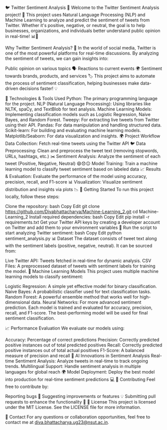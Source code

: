 🐦 Twitter Sentiment Analysis 🌟 Welcome to the Twitter Sentiment Analysis project! 🚀 This project uses Natural Language Processing (NLP) and Machine Learning to analyze and predict the sentiment of tweets from Twitter. Whether it's positive, negative, or neutral, the goal is to help businesses, organizations, and individuals better understand public opinion in real-time! 📊💬

Why Twitter Sentiment Analysis? 🤔 In the world of social media, Twitter is one of the most powerful platforms for real-time discussions. By analyzing the sentiment of tweets, we can gain insights into:

Public opinion on various topics 🗣️ Reactions to current events 🌍 Sentiment towards brands, products, and services 🏷️ This project aims to automate the process of sentiment classification, helping businesses make data-driven decisions faster! 💡

🔧 Technologies & Tools Used Python: The primary programming language for the project. NLP (Natural Language Processing): Using libraries like NLTK, spaCy, and TextBlob for text analysis. Machine Learning Models: Implementing classification models such as Logistic Regression, Naive Bayes, and Random Forest. Tweepy: For extracting live tweets from Twitter using their API. Pandas: For data manipulation and handling structured data. Scikit-learn: For building and evaluating machine learning models. Matplotlib/Seaborn: For data visualization and insights. 🌍 Project Workflow Data Collection: Fetch real-time tweets using the Twitter API 🐦 Data Preprocessing: Clean and preprocess the tweet text (removing stopwords, URLs, hashtags, etc.) ✂️ Sentiment Analysis: Analyze the sentiment of each tweet (Positive, Negative, Neutral) 😄😞😐 Model Training: Train a machine learning model to classify tweet sentiment based on labeled data 📈 Results & Evaluation: Evaluate the performance of the model using accuracy, precision, recall, and F1-score 📊 Visualization: Visualize sentiment distribution and insights via plots 📉 🚀 Getting Started To run this project locally, follow these steps:

Clone the repository: bash Copy Edit git clone https://github.com/Divabhattacharya/Machine-Learning_2.git cd Machine-Learning_2 Install required dependencies: bash Copy Edit pip install -r requirements.txt Get your Twitter API keys by creating a developer account on Twitter and add them to your environment variables 🔑 Run the script to start analyzing Twitter sentiment: bash Copy Edit python sentiment_analysis.py 📊 Dataset The dataset consists of tweet text along with the sentiment labels (positive, negative, neutral). It can be sourced from:

Live Twitter API: Tweets fetched in real-time for dynamic analysis. CSV Files: A preprocessed dataset of tweets with sentiment labels for training the model. 🧠 Machine Learning Models This project uses multiple machine learning models to classify sentiment:

Logistic Regression: A simple yet effective model for binary classification. Naive Bayes: A probabilistic classifier used for text classification tasks. Random Forest: A powerful ensemble method that works well for high-dimensional data. Neural Networks: For more advanced sentiment prediction. Each model is trained and evaluated for accuracy, precision, recall, and F1-score. The best-performing model will be used for final sentiment classification.

📈 Performance Evaluation We evaluate our models using:

Accuracy: Percentage of correct predictions Precision: Correctly predicted positive instances out of total predicted positives Recall: Correctly predicted positive instances out of total actual positives F1-Score: A balanced measure of precision and recall 🌟 AI Innovations in Sentiment Analysis Real-time Sentiment Analysis: Analyze tweets in real-time to track ongoing trends. Multilingual Support: Handle sentiment analysis in multiple languages for global reach 🌍 Model Deployment: Deploy the best model into production for real-time sentiment predictions 💻 🤝 Contributing Feel free to contribute by:

Reporting bugs 🐞 Suggesting improvements or features 💡 Submitting pull requests to enhance the functionality 🤝 📝 License This project is licensed under the MIT License. See the LICENSE file for more information.

📧 Contact For any questions or collaboration opportunities, feel free to contact me at diva.bhattacharya.ug23@nsut.ac.in.
